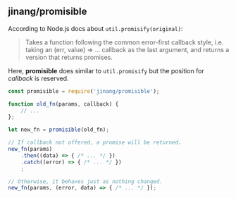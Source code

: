 ##	jinang/promisible

According to Node.js docs about `util.promisify(original)`:
> Takes a function following the common error-first callback style, i.e. taking an (err, value) => ... callback as the last argument, and returns a version that returns promises.

Here, __promisible__ does similar to `util.promisify` but the position for *callback* is reserved.

```javascript
const promisible = require('jinang/promisible');

function old_fn(params, callback) {
    // ...
};

let new_fn = promisible(old_fn);

// If callback not offered, a promise will be returned.
new_fn(params)
    .then((data) => { /* ... */ })
    .catch((error) => { /* ... */ })
    ;

// Otherwise, it behaves just as nothing changed.
new_fn(params, (error, data) => { /* ... */ });
```
